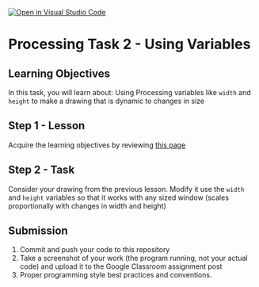 [![Open in Visual Studio Code](https://classroom.github.com/assets/open-in-vscode-f059dc9a6f8d3a56e377f745f24479a46679e63a5d9fe6f495e02850cd0d8118.svg)](https://classroom.github.com/online_ide?assignment_repo_id=7125607&assignment_repo_type=AssignmentRepo)
# Processing Task 2 - Using Variables

## Learning Objectives
In this task, you will learn about:
Using Processing variables like `width` and `height` to make a drawing that is dynamic to changes in size


## Step 1 - Lesson
Acquire the learning objectives by reviewing [this page](https://happycoding.io/tutorials/processing/using-variables)

## Step 2 - Task
Consider your drawing from the previous lesson.  Modify it use the `width` and `height` variables so that it works with any sized window (scales proportionally with changes in width and height)


## Submission
1. Commit and push your code to this repository
2. Take a screenshot of your work (the program running, not your actual code) and upload it to the Google Classroom assignment post
3. Proper programming style best practices and conventions.
